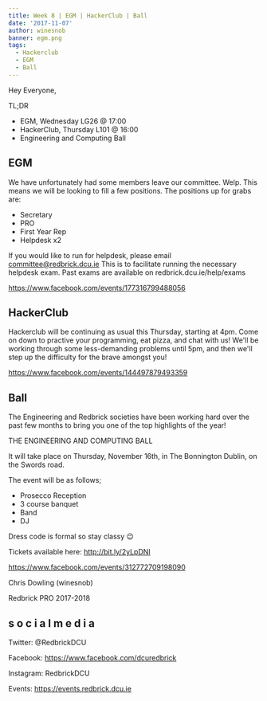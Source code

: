 ```yaml
---
title: Week 8 | EGM | HackerClub | Ball
date: '2017-11-07'
author: winesnob
banner: egm.png
tags:
  - Hackerclub
  - EGM
  - Ball
---
```



Hey Everyone,

TL;DR
- EGM, Wednesday LG26 @ 17:00
- HackerClub, Thursday L101 @ 16:00
- Engineering and Computing Ball

<!-- more -->


## EGM

We have unfortunately had some members leave our committee. Welp. This means we will be looking to fill a few positions. The positions up for grabs are:

- Secretary
- PRO
- First Year Rep
- Helpdesk x2

If you would like to run for helpdesk, please email committee@redbrick.dcu.ie
This is to facilitate running the necessary helpdesk exam.
Past exams are available on redbrick.dcu.ie/help/exams

https://www.facebook.com/events/177316799488056


## HackerClub

Hackerclub will be continuing as usual this Thursday, starting at 4pm.
Come on down to practive your programming, eat pizza, and chat with us!
We'll be working through some less-demanding problems until 5pm, and then we'll step up the difficulty for the brave amongst you!

https://www.facebook.com/events/144497879493359



## Ball

The Engineering and Redbrick societies have been working hard over the past few months to bring you one of the top highlights of the year!

THE ENGINEERING AND COMPUTING BALL

It will take place on Thursday, November 16th, in The Bonnington Dublin, on the Swords road.

The event will be as follows;
- Prosecco Reception
- 3 course banquet
- Band
- DJ 

Dress code is formal so stay classy 😉

Tickets available here:
http://bit.ly/2yLpDNI

https://www.facebook.com/events/312772709198090


Chris Dowling (winesnob)

Redbrick PRO 2017-2018

## s o c i a l m e d i a

Twitter: @RedbrickDCU

Facebook: https://www.facebook.com/dcuredbrick

Instagram: RedbrickDCU

Events: https://events.redbrick.dcu.ie
